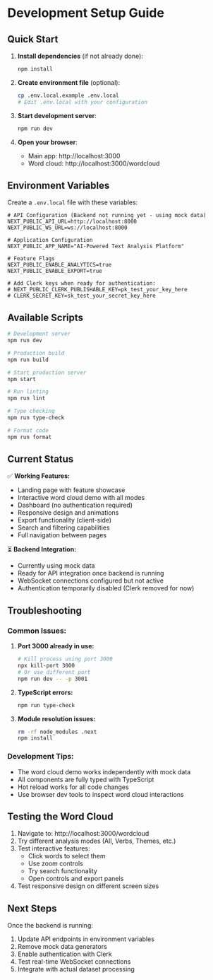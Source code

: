 # Development Setup Guide

## Quick Start

1. **Install dependencies** (if not already done):
   ```bash
   npm install
   ```

2. **Create environment file** (optional):
   ```bash
   cp .env.local.example .env.local
   # Edit .env.local with your configuration
   ```

3. **Start development server**:
   ```bash
   npm run dev
   ```

4. **Open your browser**:
   - Main app: http://localhost:3000
   - Word cloud: http://localhost:3000/wordcloud

## Environment Variables

Create a `.env.local` file with these variables:

```env
# API Configuration (Backend not running yet - using mock data)
NEXT_PUBLIC_API_URL=http://localhost:8000
NEXT_PUBLIC_WS_URL=ws://localhost:8000

# Application Configuration
NEXT_PUBLIC_APP_NAME="AI-Powered Text Analysis Platform"

# Feature Flags
NEXT_PUBLIC_ENABLE_ANALYTICS=true
NEXT_PUBLIC_ENABLE_EXPORT=true

# Add Clerk keys when ready for authentication:
# NEXT_PUBLIC_CLERK_PUBLISHABLE_KEY=pk_test_your_key_here
# CLERK_SECRET_KEY=sk_test_your_secret_key_here
```

## Available Scripts

```bash
# Development server
npm run dev

# Production build
npm run build

# Start production server
npm start

# Run linting
npm run lint

# Type checking
npm run type-check

# Format code
npm run format
```

## Current Status

✅ **Working Features:**
- Landing page with feature showcase
- Interactive word cloud demo with all modes
- Dashboard (no authentication required)
- Responsive design and animations
- Export functionality (client-side)
- Search and filtering capabilities
- Full navigation between pages

⏳ **Backend Integration:**
- Currently using mock data
- Ready for API integration once backend is running
- WebSocket connections configured but not active
- Authentication temporarily disabled (Clerk removed for now)

## Troubleshooting

### Common Issues:

1. **Port 3000 already in use:**
   ```bash
   # Kill process using port 3000
   npx kill-port 3000
   # Or use different port
   npm run dev -- -p 3001
   ```

2. **TypeScript errors:**
   ```bash
   npm run type-check
   ```

3. **Module resolution issues:**
   ```bash
   rm -rf node_modules .next
   npm install
   ```

### Development Tips:

- The word cloud demo works independently with mock data
- All components are fully typed with TypeScript
- Hot reload works for all code changes
- Use browser dev tools to inspect word cloud interactions

## Testing the Word Cloud

1. Navigate to: http://localhost:3000/wordcloud
2. Try different analysis modes (All, Verbs, Themes, etc.)
3. Test interactive features:
   - Click words to select them
   - Use zoom controls
   - Try search functionality
   - Open controls and export panels
4. Test responsive design on different screen sizes

## Next Steps

Once the backend is running:
1. Update API endpoints in environment variables
2. Remove mock data generators
3. Enable authentication with Clerk
4. Test real-time WebSocket connections
5. Integrate with actual dataset processing

